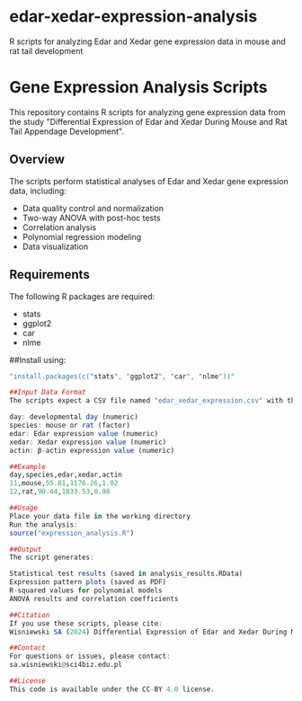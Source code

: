 # edar-xedar-expression-analysis
R scripts for analyzing Edar and Xedar gene expression data in mouse and rat tail development
# Gene Expression Analysis Scripts

This repository contains R scripts for analyzing gene expression data from the study "Differential Expression of Edar and Xedar During Mouse and Rat Tail Appendage Development".

## Overview

The scripts perform statistical analyses of Edar and Xedar gene expression data, including:
- Data quality control and normalization
- Two-way ANOVA with post-hoc tests
- Correlation analysis
- Polynomial regression modeling
- Data visualization

## Requirements

The following R packages are required:
- stats
- ggplot2
- car
- nlme

##Install using:
```R
"install.packages(c("stats", "ggplot2", "car", "nlme"))"

##Input Data Format
The scripts expect a CSV file named "edar_xedar_expression.csv" with the following columns:

day: developmental day (numeric)
species: mouse or rat (factor)
edar: Edar expression value (numeric)
xedar: Xedar expression value (numeric)
actin: β-actin expression value (numeric)

##Example
day,species,edar,xedar,actin
11,mouse,55.81,1176.26,1.02
12,rat,90.44,1833.53,0.98

##Usage
Place your data file in the working directory
Run the analysis:
source("expression_analysis.R")

##Output
The script generates:

Statistical test results (saved in analysis_results.RData)
Expression pattern plots (saved as PDF)
R-squared values for polynomial models
ANOVA results and correlation coefficients

##Citation
If you use these scripts, please cite:
Wisniewski SA (2024) Differential Expression of Edar and Xedar During Mouse and Rat Tail Appendage Development

##Contact
For questions or issues, please contact:
sa.wisniewski@sci4biz.edu.pl

##License
This code is available under the CC-BY 4.0 license.
